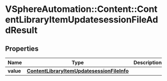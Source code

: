 # VSphereAutomation::Content::ContentLibraryItemUpdatesessionFileAddResult

## Properties
Name | Type | Description | Notes
------------ | ------------- | ------------- | -------------
**value** | [**ContentLibraryItemUpdatesessionFileInfo**](ContentLibraryItemUpdatesessionFileInfo.md) |  | 


